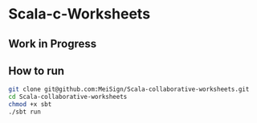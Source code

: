 Scala-c-Worksheets
==================
Work in Progress
----------------

How to run
----------
```bash
git clone git@github.com:MeiSign/Scala-collaborative-worksheets.git
cd Scala-collaborative-worksheets
chmod +x sbt
./sbt run